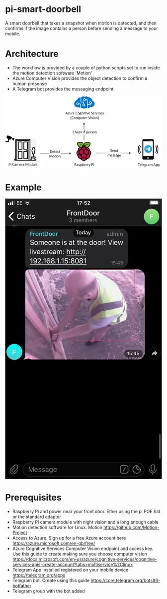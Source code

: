 # pi-smart-doorbell

A smart doorbell that takes a snapshot when motion is detected, and then confirms if the image contains a person before sending a message to your mobile. 

# Architecture
* The workflow is provided by a couple of python scripts set to run inside the motion detection software 'Motion'
* Azure Computer Vision provides the object detection to confirm a human presense
* A Telegram bot provides the messaging endpoint

![Image of components](https://github.com/SGGIRBS/pi-smart-doorbell/blob/master/images/smartcam.png)

# Example

![Example message](https://github.com/SGGIRBS/pi-smart-doorbell/blob/master/images/example-message.png)

# Prerequisites
* Raspberry Pi and power near your front door. Ether using the pi POE hat or the standard adaptor
* Raspberry Pi camera module with night vision and a long enough cable 
* Motion detection software for Linux. Motion https://github.com/Motion-Project
* Access to Azure. Sign up for a free Azure account here https://azure.microsoft.com/en-gb/free/
* Azure Cognitive Services Computer Vision endpoint and access key. Use this guide to create making sure you choose computer vision https://docs.microsoft.com/en-us/azure/cognitive-services/cognitive-services-apis-create-account?tabs=multiservice%2Clinux
* Telegram App installed registered on your mobile device https://telegram.org/apps
* Telegram bot. Create using this guide https://core.telegram.org/bots#6-botfather
* Telegram group with the bot added


